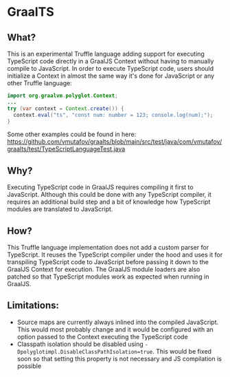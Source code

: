 # GraalTS

## What?
This is an experimental Truffle language adding support for executing TypeScript code directly in a GraalJS Context without having to manually compile to JavaScript. In order to execute TypeScript code, users should initialize a Context in almost the same way it's done for JavaScript or any other Truffle language:
```Java
import org.graalvm.polyglot.Context;
...
try (var context = Context.create()) {
  context.eval("ts", "const num: number = 123; console.log(num);");
}
```

Some other examples could be found in here: https://github.com/vmutafov/graalts/blob/main/src/test/java/com/vmutafov/graalts/test/TypeScriptLanguageTest.java

## Why?
Executing TypeScript code in GraalJS requires compiling it first to JavaScript. Although this could be done with any TypeScript compiler, it requires an additional build step and a bit of knowledge how TypeScript modules are translated to JavaScript.

## How?
This Truffle language implementation does not add a custom parser for TypeScript. It reuses the TypeScript compiler under the hood and uses it for transpiling TypeScript code to JavaScript before passing it down to the GraalJS Context for execution. The GraalJS module loaders are also patched so that TypeScript modules work as expected when running in GraalJS.

## Limitations:
- Source maps are currently always inlined into the compiled JavaScript. This would most probably change and it would be configured with an option passed to the Context executing the TypeScript code
- Classpath isolation should be disabled using `-Dpolyglotimpl.DisableClassPathIsolation=true`. This would be fixed soon so that setting this property is not necessary and JS compilation is possible
